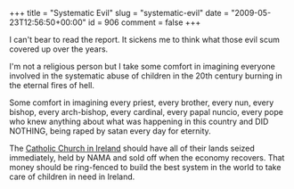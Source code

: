 +++
title = "Systematic Evil"
slug = "systematic-evil"
date = "2009-05-23T12:56:50+00:00"
id = 906
comment = false
+++

I can't bear to read the report. It sickens me to think what those evil scum covered up over the years.

I'm not a religious person but I take some comfort in imagining everyone involved in the systematic abuse of children in the 20th century burning in the eternal fires of hell.

Some comfort in imagining every priest, every brother, every nun, every bishop, every arch-bishop, every cardinal, every papal nuncio, every pope who knew anything about what was happening in this country and DID NOTHING, being raped by satan every day for eternity.

The [Catholic Church in Ireland](http://www.childabusecommission.com/rpt/) should have all of their lands seized immediately, held by NAMA and sold off when the economy recovers. That money should be ring-fenced to build the best system in the world to take care of children in need in Ireland.
